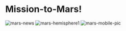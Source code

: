 # Mission-to-Mars!
![mars-news](https://user-images.githubusercontent.com/84524153/129558989-82903cac-9e88-4df3-b2d5-e8edd4242af2.png)
![mars-hemisphere1](https://user-images.githubusercontent.com/84524153/129559316-00ae7628-7f70-4051-8c19-55452f029a27.png)
![mars-mobile-pic](https://user-images.githubusercontent.com/84524153/129559505-d229b7f4-4ec6-451f-9677-4eb53a49c5b9.png)




